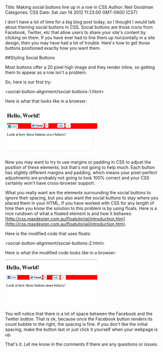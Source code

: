 Title: Making social buttons line up in a row in CSS
Author: Neil Goodman
Categories: CSS
Date: Sat Jan 14 2012 11:23:00 GMT-0600 (CST)

I don't have a lot of time for a big blog post today, so I thought I would talk about theming social buttons in CSS. Social buttons are those icons from Facebook, Twitter, etc that allow users to share your site's content by clicking on them. If you have ever had to line them up horizontally in a site design, then you may have had a lot of trouble. Here's how to get those buttons positioned exactly how you want them.

##Styling Social Buttons

Most buttons offer a 20 pixel high image and they render inline, so getting them to appear as a row isn't a problem.

So, here is our first try:

<social-button-alignment/social-buttons-1.html>

Here is what that looks like in a browser:

![Misaligned Buttons](social-button-alignment/social-buttons-misaligned.png)

Now you may want to try to use margins or padding in CSS to adjust the position of these elements, but that's not going to help much. Each button has slightly different margins and padding, which means your pixel-perfect adjustments are probably not going to look 100% correct and your CSS certainly won't have cross-browser support.

What you really want are the elements surrounding the social buttons to ignore their spacing, but you also want the social buttons to stay where you placed them in your HTML. If you have worked with CSS for any length of time then you know the solution to this problem is by using floats. Here is a nice rundown of what a floated element is and how it behaves: [http://css.maxdesign.com.au/floatutorial/introduction.htm](http://css.maxdesign.com.au/floatutorial/introduction.htm).

Here is the modified code that uses floats:

<social-button-alignment/social-buttons-2.html>

Here is what the modified code looks like in a browser:

![Aligned Buttons](social-button-alignment/social-buttons-aligned.png)

You will notice that there is a lot of space between the Facebook and the Twitter button. That is ok, because once the Facebook button renders its count bubble to the right, the spacing is fine. If you don't like the initial spacing, make the button last or just click it yourself when your webpage is up.

That's it. Let me know in the comments if there are any questions or issues.